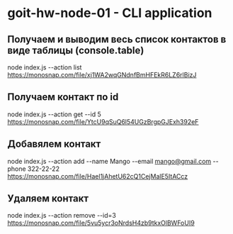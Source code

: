 # goit-hw-node-01 - CLI application

## Получаем и выводим весь список контактов в виде таблицы (console.table)

node index.js --action list
https://monosnap.com/file/xj1WA2wqGNdnfBmHFEkR6LZ6rlBizJ

## Получаем контакт по id

node index.js --action get --id 5
https://monosnap.com/file/YtcU9qSuQ6l54UGzBrgpGJExh392eF

## Добавялем контакт

node index.js --action add --name Mango --email mango@gmail.com --phone 322-22-22
https://monosnap.com/file/Hael1jAhetU62cQ1CejMalE5ItACcz

## Удаляем контакт

node index.js --action remove --id=3
https://monosnap.com/file/5vu5ycr3oNrdsH4zb9tkxOlBWFoUI9

